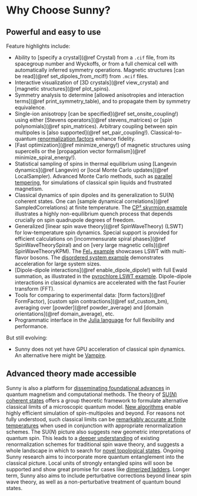 
# Why Choose Sunny?

## Powerful and easy to use

Feature highlights include:

- Ability to [specify a crystal](@ref Crystal) from a `.cif` file, from its
  spacegroup number and Wyckoffs, or from a full chemical cell with
  automatically inferred symmetry operations. Magnetic structures [can be
  read](@ref set_dipoles_from_mcif!) from `.mcif` files.
- Interactive visualization of [3D crystals](@ref view_crystal) and [magnetic
  structures](@ref plot_spins).
- Symmetry analysis to determine [allowed anisotropies and interaction
  terms](@ref print_symmetry_table), and to propagate them by symmetry
  equivalence.
- Single-ion anisotropy [can be specified](@ref set_onsite_coupling!) using
  either [Stevens operators](@ref stevens_matrices) or [spin polynomials](@ref
  spin_matrices). Arbitrary coupling between spin multipoles is [also
  supported](@ref set_pair_coupling!). Classical-to-quantum [renormalization
  factors](@ref "Interaction Renormalization") enhance fidelity.
- [Fast optimization](@ref minimize_energy!) of magnetic structures using
  supercells or the [propagation vector formalism](@ref
  minimize_spiral_energy!).
- Statistical sampling of spins in thermal equilibrium using [Langevin
  dynamics](@ref Langevin) or [local Monte Carlo updates](@ref LocalSampler).
  Advanced Monte Carlo methods, such as [parallel
  tempering](https://github.com/SunnySuite/Sunny.jl/tree/main/examples/extra/Advanced_MC),
  for simulations of classical spin liquids and frustrated magnetism.
- Classical dynamics of spin dipoles and its generalization to SU(_N_) coherent
  states. One can [sample dynamical correlations](@ref SampledCorrelations) at
  finite temperature. The [CP² skyrmion example](@ref "6. Dynamical quench into
  CP² skyrmion liquid") illustrates a highly non-equilibrium quench process that
  depends crucially on spin quadrupole degrees of freedom.
- Generalized [linear spin wave theory](@ref SpinWaveTheory) (LSWT) for
  low-temperature spin dynamics. Special support is provided for efficient
  calculations on [incommensurate spiral phases](@ref SpinWaveTheorySpiral) and
  on [very large magnetic cells](@ref SpinWaveTheoryKPM). The [FeI₂
  example](@ref "3. Multi-flavor spin wave simulations of FeI₂") showcases LSWT
  with multi-flavor bosons. The [disordered system example](@ref "9. Disordered
  systems") demonstrates acceleration for large system sizes.
- [Dipole-dipole interactions](@ref enable_dipole_dipole!) with full Ewald
  summation, as illustrated in the [pyrochlore LSWT example](@ref "7. Long-range
  dipole interactions"). Dipole-dipole interactions in classical dynamics are
  accelerated with the fast Fourier transform (FFT).
- Tools for comparing to experimental data: [form factors](@ref FormFactor),
  [custom spin contractions](@ref ssf_custom_bm), averaging over [powder](@ref
  powder_average) and [domain orientations](@ref domain_average), etc.
- Programmatic interface in the [Julia language](https://julialang.org/) for
  full flexibility and performance.

But still evolving:

- Sunny does not yet have GPU acceleration of classical spin dynamics. An
  alternative here might be [Vampire](https://vampire.york.ac.uk/).

## Advanced theory made accessible

Sunny is also a platform for [disseminating foundational
advances](https://github.com/SunnySuite/Sunny.jl/wiki/Sunny-literature#methods)
in quantum magnetism and computational methods. The theory of [SU(_N_) coherent
states](https://doi.org/10.1103/PhysRevB.104.104409) offers a group theoretic
framework to formulate alternative classical limits of a microscopic quantum
model. [New algorithms](https://doi.org/10.1103/PhysRevB.106.235154) enable
highly efficient simulation of spin-multipoles and beyond. For reasons not fully
understood, such classical limits can be [remarkably accurate at finite
temperatures](https://doi.org/10.1103/PhysRevB.109.014427) when used in
conjunction with appropriate renormalization schemes. The SU(_N_) picture also
suggests new geometric interpretations of quantum spin. This leads to a [deeper
understanding](https://arxiv.org/abs/2304.03874) of existing renormalization
schemes for traditional spin wave theory, and suggests a whole landscape in
which to search for [novel topological
states](https://doi.org/10.1038/s41467-023-39232-8). Ongoing Sunny research aims
to incorporate more quantum entanglement into the classical picture. Local units
of strongly entangled spins will soon be supported and show great promise for
cases like [dimerized ladders](https://doi.org/10.1103/PhysRevB.110.104403).
Longer term, Sunny also aims to include perturbative corrections beyond linear
spin wave theory, as well as a non-perturbative treatment of quantum bound
states.
